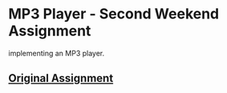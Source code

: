 # MP3 Player - Second Weekend Assignment

implementing an MP3 player.

## [Original Assignment](./original_task.md)
